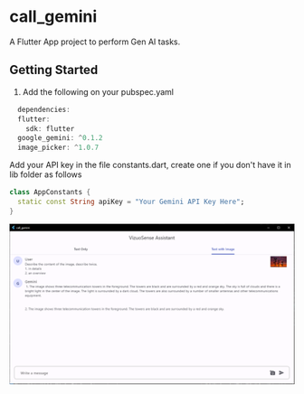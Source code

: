 # call_gemini

A Flutter App project to perform Gen AI tasks.

## Getting Started

1. Add the following on your pubspec.yaml
```dart
  dependencies:
  flutter:
    sdk: flutter
  google_gemini: ^0.1.2
  image_picker: ^1.0.7

```

Add your API key in the file constants.dart, create one if you don't have it in lib folder as follows
```dart
class AppConstants {
  static const String apiKey = "Your Gemini API Key Here";
}

```

![The App UI](https://github.com/Evahns/Gen_AI-Flutter-app/blob/main/flutter%20app.png) 